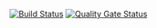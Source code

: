 [![Build
Status](https://travis-ci.com/swsnu/swpp2021-team14.svg?branch=master)](https://travis-ci.com/swsnu/swpp2021-team14)
[![Quality Gate
Status](https://sonarcloud.io/api/project_badges/measure?project=swsnu_swpp2021-team14&metric=alert_status)](https://sonarcloud.io/dashboard?id=swsnu_swpp2021-team14)
